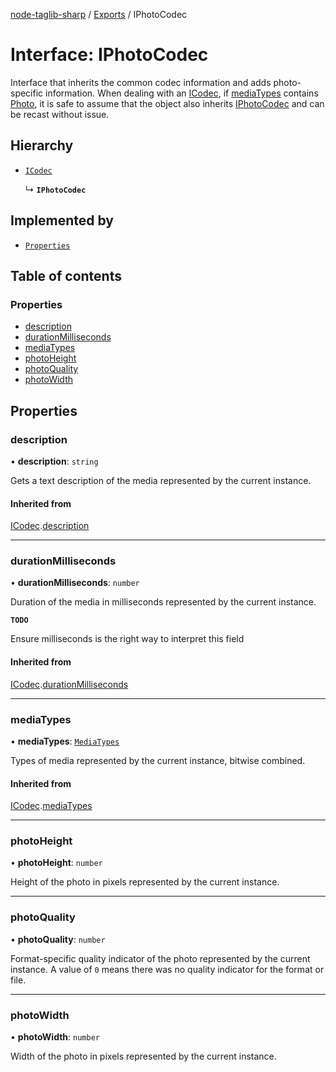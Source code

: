 [node-taglib-sharp](../README.md) / [Exports](../modules.md) / IPhotoCodec

# Interface: IPhotoCodec

Interface that inherits the common codec information and adds photo-specific information.
When dealing with an [ICodec](ICodec.md), if [mediaTypes](ICodec.md#mediatypes) contains
[Photo](../enums/MediaTypes.md#photo), it is safe to assume that the object also inherits [IPhotoCodec](IPhotoCodec.md)
and can be recast without issue.

## Hierarchy

- [`ICodec`](ICodec.md)

  ↳ **`IPhotoCodec`**

## Implemented by

- [`Properties`](../classes/Properties.md)

## Table of contents

### Properties

- [description](IPhotoCodec.md#description)
- [durationMilliseconds](IPhotoCodec.md#durationmilliseconds)
- [mediaTypes](IPhotoCodec.md#mediatypes)
- [photoHeight](IPhotoCodec.md#photoheight)
- [photoQuality](IPhotoCodec.md#photoquality)
- [photoWidth](IPhotoCodec.md#photowidth)

## Properties

### description

• **description**: `string`

Gets a text description of the media represented by the current instance.

#### Inherited from

[ICodec](ICodec.md).[description](ICodec.md#description)

---

### durationMilliseconds

• **durationMilliseconds**: `number`

Duration of the media in milliseconds represented by the current instance.

**`TODO`**

Ensure milliseconds is the right way to interpret this field

#### Inherited from

[ICodec](ICodec.md).[durationMilliseconds](ICodec.md#durationmilliseconds)

---

### mediaTypes

• **mediaTypes**: [`MediaTypes`](../enums/MediaTypes.md)

Types of media represented by the current instance, bitwise combined.

#### Inherited from

[ICodec](ICodec.md).[mediaTypes](ICodec.md#mediatypes)

---

### photoHeight

• **photoHeight**: `number`

Height of the photo in pixels represented by the current instance.

---

### photoQuality

• **photoQuality**: `number`

Format-specific quality indicator of the photo represented by the current instance.
A value of `0` means there was no quality indicator for the format or file.

---

### photoWidth

• **photoWidth**: `number`

Width of the photo in pixels represented by the current instance.
